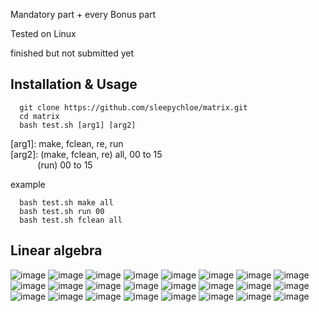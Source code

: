 Mandatory part + every Bonus part 

Tested on Linux

finished but not submitted yet

## Installation & Usage
```
  git clone https://github.com/sleepychloe/matrix.git
  cd matrix
  bash test.sh [arg1] [arg2]
```
[arg1]: make, fclean, re, run<br>
[arg2]: (make, fclean, re) all, 00 to 15<br>
&nbsp;&nbsp;&nbsp;&nbsp;&nbsp;&nbsp;&nbsp;&nbsp;&nbsp;&nbsp;&nbsp;(run) 00 to 15

example
```
  bash test.sh make all
  bash test.sh run 00
  bash test.sh fclean all
```


## Linear algebra

![image](https://github.com/sleepychloe/matrix/assets/78352910/6598efcf-6c71-4a68-a955-965f8a1b5e64)
![image](https://github.com/sleepychloe/matrix/assets/78352910/e91f3d36-95fc-477f-ade6-5138f71f0c3b)
![image](https://github.com/sleepychloe/matrix/assets/78352910/21538fb4-0b8e-4e32-b0fa-2715306d3679)
![image](https://github.com/sleepychloe/matrix/assets/78352910/f292ce8d-ab7e-44bb-9667-957488c5503a)
![image](https://github.com/sleepychloe/matrix/assets/78352910/cf147f1f-4a26-4417-b971-db4bc2f08d47)
![image](https://github.com/sleepychloe/matrix/assets/78352910/1f6b0e02-fcd9-467f-8946-25b2ce220211)
![image](https://github.com/sleepychloe/matrix/assets/78352910/38448a14-f6a1-4106-af1f-af3bc6543f04)
![image](https://github.com/sleepychloe/matrix/assets/78352910/57b70239-e2a6-41b5-8707-700ae91b72fc)
![image](https://github.com/sleepychloe/matrix/assets/78352910/2a15e1af-8a98-45b5-b2ec-78f6f81996e5)
![image](https://github.com/sleepychloe/matrix/assets/78352910/0ce32da9-a2b0-4087-ae21-be18eb034c83)
![image](https://github.com/sleepychloe/matrix/assets/78352910/747264d8-69cf-4afb-95c2-7092d75b48e1)
![image](https://github.com/sleepychloe/matrix/assets/78352910/c54ebb77-d139-4aac-b316-f966393a941a)
![image](https://github.com/sleepychloe/matrix/assets/78352910/75f9c129-ce4c-40e5-89a7-f6bd4eb2585e)
![image](https://github.com/sleepychloe/matrix/assets/78352910/abc894a8-e06d-434f-aada-370f7c58d290)
![image](https://github.com/sleepychloe/matrix/assets/78352910/c0f3e28e-7d3b-4234-b8a6-c8655a603e80)
![image](https://github.com/sleepychloe/matrix/assets/78352910/c6a414f2-3b72-4b78-8c87-65b63f97a01a)
![image](https://github.com/sleepychloe/matrix/assets/78352910/0b0a495d-dbd5-4f3f-b676-7ef54f9a8f97)
![image](https://github.com/sleepychloe/matrix/assets/78352910/0f1691b0-c495-4467-8403-9b2c79d40fa4)
![image](https://github.com/sleepychloe/matrix/assets/78352910/87a124c2-1cd4-4f49-91fe-080baf7247ee)
![image](https://github.com/sleepychloe/matrix/assets/78352910/a23c65ff-dee7-44da-bb07-51735fffefd4)
![image](https://github.com/sleepychloe/matrix/assets/78352910/a47a0421-fed9-4ac9-b8bb-967d0c8b1183)
![image](https://github.com/sleepychloe/matrix/assets/78352910/664f27d1-1b2c-420d-b381-a4314ae53aa8)
![image](https://github.com/sleepychloe/matrix/assets/78352910/b5ed2441-2fc6-4b11-b3ba-7c9d322992b8)
![image](https://github.com/sleepychloe/matrix/assets/78352910/9af49a78-b9fb-4649-a889-943d9be656bf)
